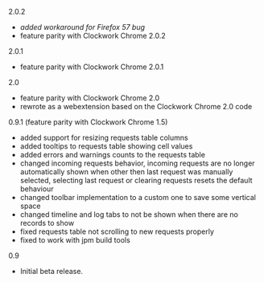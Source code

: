 2.0.2
- *added workaround for Firefox 57 bug*
- feature parity with Clockwork Chrome 2.0.2

2.0.1
- feature parity with Clockwork Chrome 2.0.1

2.0
- feature parity with Clockwork Chrome 2.0
- rewrote as a webextension based on the Clockwork Chrome 2.0 code

0.9.1
(feature parity with Clockwork Chrome 1.5)
- added support for resizing requests table columns
- added tooltips to requests table showing cell values
- added errors and warnings counts to the requests table
- changed incoming requests behavior, incoming requests are no longer automatically shown when other then last request was manually selected, selecting last request or clearing requests resets the default behaviour
- changed toolbar implementation to a custom one to save some vertical space
- changed timeline and log tabs to not be shown when there are no records to show
- fixed requests table not scrolling to new requests properly
- fixed to work with jpm build tools

0.9
- Initial beta release.
